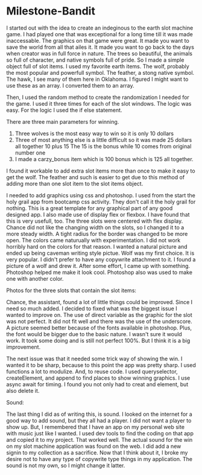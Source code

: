 # Milestone-Bandit



I started out with the idea to create an indeginous to the earth slot machine game.  I had played one that was exceptional for a long time till it was made inaccessable.  The graphics on that game were great.  It made you want to save the world from all that ailes it.  It made you want to go back to the days when creator was in full force in nature.  The trees so beautiful, the animals so full of character, and native symbols full of pride.  So I made a simple object full of slot items.  I used my favorite earth items.  The wolf, probably the most popular and powerfull symbol.  The feather, a stong native symbol.  The hawk, I see many of them here in Oklahoma.  I figured I might want to use these as an array.  I converted them to an array.  

Then, I used the random method to create the randomization I needed for the game.  I used it three times for each of the slot windows.   The logic was easy.  For the logic I used the if else statement.  

There are three main parameters for winning.  
1. Three wolves is the most easy way to win so it is only 10 dollars
2. Three of most anything else is a little difficult so it was made 25 dollars all together
    10 plus 15
    The 15 is the bonus while 10 comes from original number one
3. I made a carzy_bonus item which is 100 bonus which is 125 all together.

I found it workable to add extra slot items more than once to make it easy to get the wolf.
The feather and such is easier to get due to this method of adding more than one slot item to the slot items object.

I needed to add graphics using css and photoshop.  I used from the start the holy grail app from bootcamp css activity.  They don't call it the holy grail for nothing.  This is a great template for any graphical part of any good designed app.  I also made use of display flex or flexbox.  I have found that this is very usefull, too.  The three slots were centered with flex display.  Chance did not like the changing width on the slots, so I changed it to a more steady width.  A tight radius for the border was changed to be more open.  The colors came naturually with experimentation. I did not work horribly hard on the colors for that reason. I wanted a natural picture and ended up being caveman writing style pictue.  Wolf was my first choice.  It is very popular.  I didn't prefer to have any copywrite attachment to it.  I found a picture of a wolf and drew it.  After some effort, I came up with something.  Photoshop helped me make it look cool.  Photoshop also was used to make one with another color.  

Photos for the three slots that contain the slot items:

Chance, the assistant, found a lot of little things could be improved.  Since I need so much added.  I decided to fixed what was the biggest issue I wanted to improve on.  The use of direct variable as the graphic for the slot was not perfect. It did not fit well and there was the use of the underscore.  A picture seemed better because of the fonts available in photoshop.  Plus, the font would be bigger due to the basic nature.  I wasn't sure it would work. It took some doing and is still not perfect 100%.  But I think it is a big improvement.  

The next issue was that it needed some trick way of showing the win.  I wanted it to be sharp, because to this point the app was pretty sharp.  I used functions a lot to modulize.  And, to reuse code. I used queryselector, createElement, and append to find places to show winning graphics.  I use async await for timing.  I found you not only had to creat and element, but also delete it.    

Sound:

The last thing I did as of writing this, is sound.  I looked on the internet for a good way to add sound, but they all had a player.  I did not want a player to show up.  But, I remembered that I have an app on my personal web site with music just like I wanted.  I used dev tools to find the coding on that app and copied it to my project.  That worked well.  The actual sound for the win on my slot machine application was found on the web.  I did add a new signin to my collection as a sacrifice.  Now that I think about it, I broke my desire not to have any type of copywrite type things in my application.  The sound is not my own, so I might change it latter.